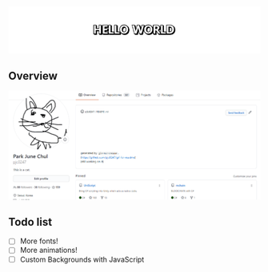 <p align="center">
  <img src="intro.gif" alt="" />
</p>


Overview
----
![overview](readme.gif)

Todo list
----
* [ ] More fonts!
* [ ] More animations!
* [ ] Custom Backgrounds with JavaScript
